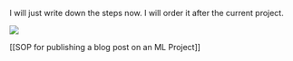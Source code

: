 I will just write down the steps now. I will order it after the current project.

![](images/My%20SOP%20for%20an%20ML%20Project%2007Aug24_11-20.excalidraw)

[[SOP for publishing a blog post on an ML Project]] 